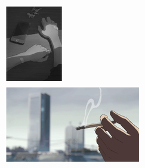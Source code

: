 <p align="left"> <img src="./images/image2.gif" height="200"> </p>
<img src="./images/image1.gif" height="200">
